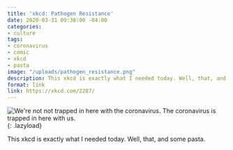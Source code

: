 ```yaml
---
title: 'xkcd: Pathogen Resistance'
date: 2020-03-31 09:38:00 -04:00
categories:
- culture
tags:
- coronavirus
- comic
- xkcd
- pasta
image: "/uploads/pathogen_resistance.png"
description: This xkcd is exactly what I needed today. Well, that, and some pasta.
format: link
link: https://xkcd.com/2287/
---
```


![We're not not trapped in here with the coronavirus. The coronavirus is trapped in here with us.](/uploads/pathogen_resistance.png){: .lazyload}

This xkcd is exactly what I needed today. Well, that, and some pasta.
